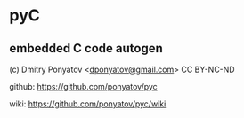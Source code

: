 # pyC
## embedded C code autogen

(c) Dmitry Ponyatov <<dponyatov@gmail.com>> CC BY-NC-ND

github: https://github.com/ponyatov/pyc

wiki: https://github.com/ponyatov/pyc/wiki
